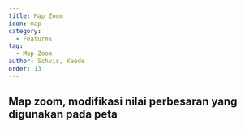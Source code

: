 ```yaml
---
title: Map Zoom
icon: map
category:
  - Features
tag:
  - Map Zoom
author: Schvis, Kaede
order: 13
---
```


## Map zoom, modifikasi nilai perbesaran yang digunakan pada peta
